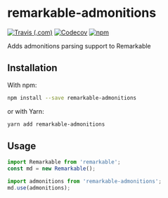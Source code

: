 # remarkable-admonitions

[![Travis (.com)](https://img.shields.io/travis/com/favoloso/remarkable-admonitions.svg)](https://travis-ci.com/favoloso/remarkable-admonitions)
[![Codecov](https://img.shields.io/codecov/c/github/favoloso/remarkable-admonitions.svg)](https://codecov.io/gh/favoloso/remarkable-admonitions)
[![npm](https://img.shields.io/npm/v/remarkable-admonitions.svg)](https://www.npmjs.com/package/remarkable-admonitions)

Adds admonitions parsing support to Remarkable

## Installation

With npm:

```sh
npm install --save remarkable-admonitions
```

or with Yarn:

```sh
yarn add remarkable-admonitions
```

## Usage

```js
import Remarkable from 'remarkable';
const md = new Remarkable();

import admonitions from 'remarkable-admonitions';
md.use(admonitions);
```

